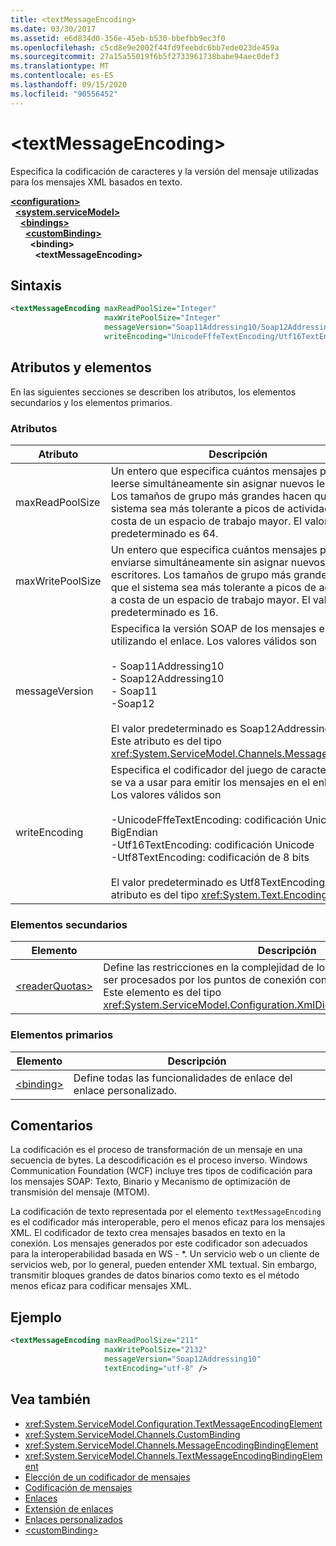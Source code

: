 ```yaml
---
title: <textMessageEncoding>
ms.date: 03/30/2017
ms.assetid: e6d834d0-356e-45eb-b530-bbefbb9ec3f0
ms.openlocfilehash: c5cd8e9e2002f44fd9feebdc6bb7ede023de459a
ms.sourcegitcommit: 27a15a55019f6b5f2733961738babe94aec0def3
ms.translationtype: MT
ms.contentlocale: es-ES
ms.lasthandoff: 09/15/2020
ms.locfileid: "90556452"
---
```

# \<textMessageEncoding>
Especifica la codificación de caracteres y la versión del mensaje utilizadas para los mensajes XML basados en texto.  
  
[**\<configuration>**](../configuration-element.md)\
&nbsp;&nbsp;[**\<system.serviceModel>**](system-servicemodel.md)\
&nbsp;&nbsp;&nbsp;&nbsp;[**\<bindings>**](bindings.md)\
&nbsp;&nbsp;&nbsp;&nbsp;&nbsp;&nbsp;[**\<customBinding>**](custombinding.md)\
&nbsp;&nbsp;&nbsp;&nbsp;&nbsp;&nbsp;&nbsp;&nbsp;**\<binding>**\
&nbsp;&nbsp;&nbsp;&nbsp;&nbsp;&nbsp;&nbsp;&nbsp;&nbsp;&nbsp;**\<textMessageEncoding>**  
  
## <a name="syntax"></a>Sintaxis  
  
```xml  
<textMessageEncoding maxReadPoolSize="Integer"
                     maxWritePoolSize="Integer"
                     messageVersion="Soap11Addressing10/Soap12Addressing10"
                     writeEncoding="UnicodeFffeTextEncoding/Utf16TextEncoding/Utf8TextEncoding" />
```  
  
## <a name="attributes-and-elements"></a>Atributos y elementos  
 En las siguientes secciones se describen los atributos, los elementos secundarios y los elementos primarios.  
  
### <a name="attributes"></a>Atributos  
  
|Atributo|Descripción|  
|---------------|-----------------|  
|maxReadPoolSize|Un entero que especifica cuántos mensajes pueden leerse simultáneamente sin asignar nuevos lectores. Los tamaños de grupo más grandes hacen que el sistema sea más tolerante a picos de actividad a costa de un espacio de trabajo mayor. El valor predeterminado es 64.|  
|maxWritePoolSize|Un entero que especifica cuántos mensajes pueden enviarse simultáneamente sin asignar nuevos escritores. Los tamaños de grupo más grandes hacen que el sistema sea más tolerante a picos de actividad a costa de un espacio de trabajo mayor. El valor predeterminado es 16.|  
|messageVersion|Especifica la versión SOAP de los mensajes enviados utilizando el enlace. Los valores válidos son<br /><br /> - Soap11Addressing10<br />- Soap12Addressing10<br />- Soap11<br />-Soap12<br /><br />El valor predeterminado es Soap12Addressing10. Este atributo es del tipo <xref:System.ServiceModel.Channels.MessageVersion>.|  
|writeEncoding|Especifica el codificador del juego de caracteres que se va a usar para emitir los mensajes en el enlace. Los valores válidos son<br /><br /> -UnicodeFffeTextEncoding: codificación Unicode BigEndian<br />-Utf16TextEncoding: codificación Unicode<br />-Utf8TextEncoding: codificación de 8 bits<br /><br /> El valor predeterminado es Utf8TextEncoding. Este atributo es del tipo <xref:System.Text.Encoding>.|  
  
### <a name="child-elements"></a>Elementos secundarios  
  
|Elemento|Descripción|  
|-------------|-----------------|  
|[\<readerQuotas>](/previous-versions/dotnet/netframework-4.0/ms731325(v=vs.100))|Define las restricciones en la complejidad de los mensajes SOAP que pueden ser procesados por los puntos de conexión configurados con este enlace. Este elemento es del tipo <xref:System.ServiceModel.Configuration.XmlDictionaryReaderQuotasElement>.|  
  
### <a name="parent-elements"></a>Elementos primarios  
  
|Elemento|Descripción|  
|-------------|-----------------|  
|[\<binding>](bindings.md)|Define todas las funcionalidades de enlace del enlace personalizado.|  
  
## <a name="remarks"></a>Comentarios  
 La codificación es el proceso de transformación de un mensaje en una secuencia de bytes. La descodificación es el proceso inverso. Windows Communication Foundation (WCF) incluye tres tipos de codificación para los mensajes SOAP: Texto, Binario y Mecanismo de optimización de transmisión del mensaje (MTOM).  
  
 La codificación de texto representada por el elemento `textMessageEncoding` es el codificador más interoperable, pero el menos eficaz para los mensajes XML.  El codificador de texto crea mensajes basados en texto en la conexión. Los mensajes generados por este codificador son adecuados para la interoperabilidad basada en WS - *. Un servicio web o un cliente de servicios web, por lo general, pueden entender XML textual. Sin embargo, transmitir bloques grandes de datos binarios como texto es el método menos eficaz para codificar mensajes XML.  
  
## <a name="example"></a>Ejemplo  
  
```xml  
<textMessageEncoding maxReadPoolSize="211"
                     maxWritePoolSize="2132"
                     messageVersion="Soap12Addressing10"
                     textEncoding="utf-8" />
```  
  
## <a name="see-also"></a>Vea también

- <xref:System.ServiceModel.Configuration.TextMessageEncodingElement>
- <xref:System.ServiceModel.Channels.CustomBinding>
- <xref:System.ServiceModel.Channels.MessageEncodingBindingElement>
- <xref:System.ServiceModel.Channels.TextMessageEncodingBindingElement>
- [Elección de un codificador de mensajes](../../../wcf/feature-details/choosing-a-message-encoder.md)
- [Codificación de mensajes](message-encoding.md)
- [Enlaces](../../../wcf/bindings.md)
- [Extensión de enlaces](../../../wcf/extending/extending-bindings.md)
- [Enlaces personalizados](../../../wcf/extending/custom-bindings.md)
- [\<customBinding>](custombinding.md)
